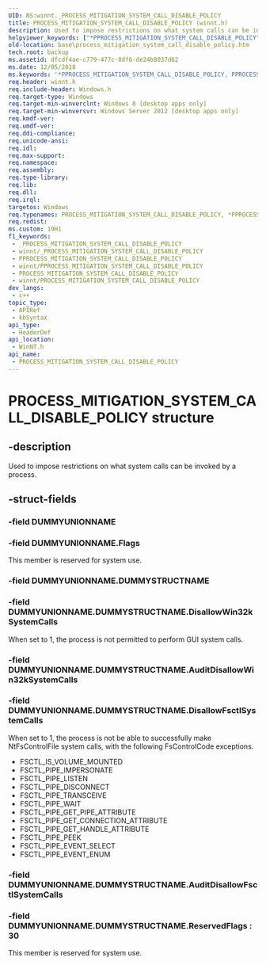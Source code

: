 ```yaml
---
UID: NS:winnt._PROCESS_MITIGATION_SYSTEM_CALL_DISABLE_POLICY
title: PROCESS_MITIGATION_SYSTEM_CALL_DISABLE_POLICY (winnt.h)
description: Used to impose restrictions on what system calls can be invoked by a process.
helpviewer_keywords: ["*PPROCESS_MITIGATION_SYSTEM_CALL_DISABLE_POLICY","PPROCESS_MITIGATION_SYSTEM_CALL_DISABLE_POLICY","PPROCESS_MITIGATION_SYSTEM_CALL_DISABLE_POLICY structure pointer","PROCESS_MITIGATION_SYSTEM_CALL_DISABLE_POLICY","PROCESS_MITIGATION_SYSTEM_CALL_DISABLE_POLICY structure","_PROCESS_MITIGATION_SYSTEM_CALL_DISABLE_POLICY","base.process_mitigation_system_call_disable_policy","winnt/PPROCESS_MITIGATION_SYSTEM_CALL_DISABLE_POLICY","winnt/PROCESS_MITIGATION_SYSTEM_CALL_DISABLE_POLICY"]
old-location: base\process_mitigation_system_call_disable_policy.htm
tech.root: backup
ms.assetid: dfcdf4ae-c779-477c-8df6-de24b8037d62
ms.date: 12/05/2018
ms.keywords: '*PPROCESS_MITIGATION_SYSTEM_CALL_DISABLE_POLICY, PPROCESS_MITIGATION_SYSTEM_CALL_DISABLE_POLICY, PPROCESS_MITIGATION_SYSTEM_CALL_DISABLE_POLICY structure pointer, PROCESS_MITIGATION_SYSTEM_CALL_DISABLE_POLICY, PROCESS_MITIGATION_SYSTEM_CALL_DISABLE_POLICY structure, _PROCESS_MITIGATION_SYSTEM_CALL_DISABLE_POLICY, base.process_mitigation_system_call_disable_policy, winnt/PPROCESS_MITIGATION_SYSTEM_CALL_DISABLE_POLICY, winnt/PROCESS_MITIGATION_SYSTEM_CALL_DISABLE_POLICY'
req.header: winnt.h
req.include-header: Windows.h
req.target-type: Windows
req.target-min-winverclnt: Windows 8 [desktop apps only]
req.target-min-winversvr: Windows Server 2012 [desktop apps only]
req.kmdf-ver: 
req.umdf-ver: 
req.ddi-compliance: 
req.unicode-ansi: 
req.idl: 
req.max-support: 
req.namespace: 
req.assembly: 
req.type-library: 
req.lib: 
req.dll: 
req.irql: 
targetos: Windows
req.typenames: PROCESS_MITIGATION_SYSTEM_CALL_DISABLE_POLICY, *PPROCESS_MITIGATION_SYSTEM_CALL_DISABLE_POLICY
req.redist: 
ms.custom: 19H1
f1_keywords:
 - _PROCESS_MITIGATION_SYSTEM_CALL_DISABLE_POLICY
 - winnt/_PROCESS_MITIGATION_SYSTEM_CALL_DISABLE_POLICY
 - PPROCESS_MITIGATION_SYSTEM_CALL_DISABLE_POLICY
 - winnt/PPROCESS_MITIGATION_SYSTEM_CALL_DISABLE_POLICY
 - PROCESS_MITIGATION_SYSTEM_CALL_DISABLE_POLICY
 - winnt/PROCESS_MITIGATION_SYSTEM_CALL_DISABLE_POLICY
dev_langs:
 - c++
topic_type:
 - APIRef
 - kbSyntax
api_type:
 - HeaderDef
api_location:
 - WinNT.h
api_name:
 - PROCESS_MITIGATION_SYSTEM_CALL_DISABLE_POLICY
---
```


# PROCESS_MITIGATION_SYSTEM_CALL_DISABLE_POLICY structure


## -description

Used to impose restrictions on what system calls can be invoked by a process.

## -struct-fields

### -field DUMMYUNIONNAME

### -field DUMMYUNIONNAME.Flags

This member is reserved for system use.

### -field DUMMYUNIONNAME.DUMMYSTRUCTNAME

### -field DUMMYUNIONNAME.DUMMYSTRUCTNAME.DisallowWin32kSystemCalls

When set to 1, the process is not permitted to perform GUI system calls.

### -field DUMMYUNIONNAME.DUMMYSTRUCTNAME.AuditDisallowWin32kSystemCalls

### -field DUMMYUNIONNAME.DUMMYSTRUCTNAME.DisallowFsctlSystemCalls

When set to 1, the process is not be able to successfully make NtFsControlFile system calls, with the following FsControlCode exceptions.

  - FSCTL_IS_VOLUME_MOUNTED
  - FSCTL_PIPE_IMPERSONATE
  - FSCTL_PIPE_LISTEN
  - FSCTL_PIPE_DISCONNECT
  - FSCTL_PIPE_TRANSCEIVE
  - FSCTL_PIPE_WAIT
  - FSCTL_PIPE_GET_PIPE_ATTRIBUTE
  - FSCTL_PIPE_GET_CONNECTION_ATTRIBUTE
  - FSCTL_PIPE_GET_HANDLE_ATTRIBUTE
  - FSCTL_PIPE_PEEK
  - FSCTL_PIPE_EVENT_SELECT
  - FSCTL_PIPE_EVENT_ENUM

### -field DUMMYUNIONNAME.DUMMYSTRUCTNAME.AuditDisallowFsctlSystemCalls

### -field DUMMYUNIONNAME.DUMMYSTRUCTNAME.ReservedFlags : 30

This member is reserved for system use.

